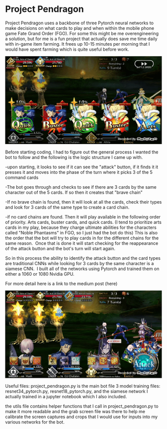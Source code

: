# Project Pendragon



Project Pendragon uses a backbone of three Pytorch neural networks to make decisions on what cards to play and when within the mobile phone game Fate Grand Order (FGO). For some this might be me overengineering a solution, but for me is a fun project that actually does save me time daily with in-game item farming. It frees up 10-15 minutes per morning that I would have spent farming which is quite useful before work.

![](brave_chain1.gif)

Before starting coding, I had to figure out the general process I wanted the bot to follow and the following is the logic structure I came up with.

-upon starting, it looks to see if it can see the "attack" button, if it finds it it presses it and moves into the phase of the turn where it picks 3 of the 5 command cards

-The bot goes through and checks to see if there are 3 cards by the same character out of the 5 cards. If so then it creates that "brave chain"

-If no brave chain is found, then it will look at all the cards, check their types and look for 3 cards of the same type to create a card chain.

-if no card chains are found. Then it will play available in the following order of priority. Arts cards, buster cards, and quick cards. (I tend to prioritize arts cards in my play, because they charge ultimate abilities for the characters called "Noble Phantasms" in FGO, so I just had the bot do this) This is also the order that the bot will try to play cards in for the different chains for the same reason. 
Once that is done it will start checking for the reappearance of the attack button and the bot's turn will start again.

So in this process the ability to identify the attack button and the card types are traditional CNNs while looking for 3 cards by the same character is a siamese CNN. 
I built all of the networks using Pytorch and trained them on either a 1060 or 1080 Nvidia GPU.

For more detail here is a link to the medium post (here)

![](arts_chain.gif)


Useful files:
project_pendragon.py is the main bot file
3 model training files: resnet34_pytorch.py, resnet18_pytorch.py, and the siamese network I actually trained in a jupyter notebook which I also included. 

the utils file contains helper functions that I call in project_pendragon.py to make it more readable and the grab screen file was there to help me calibrate the screen captures and crops that I would use for inputs into my various networks for the bot. 


